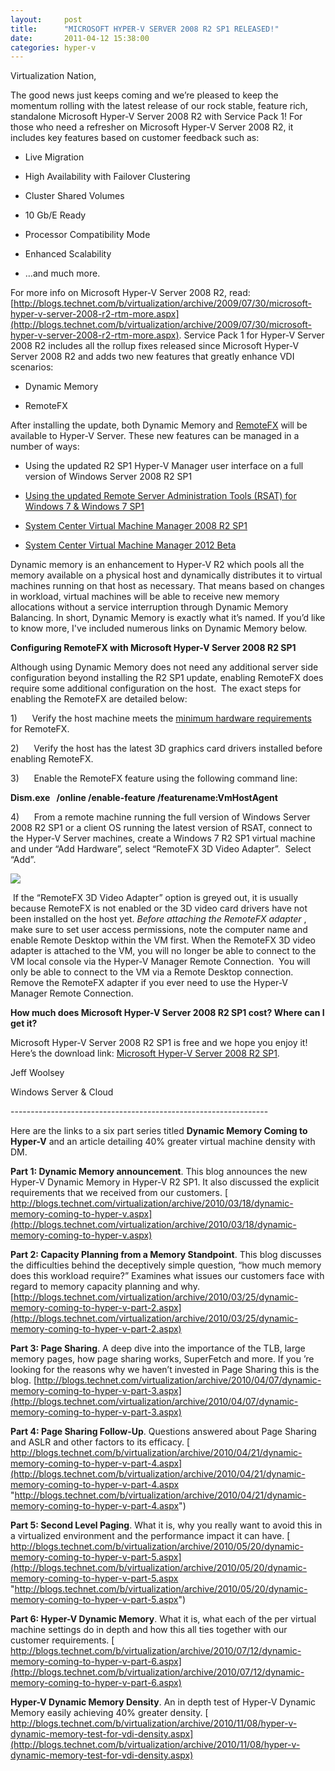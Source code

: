 ```yaml
---
layout:     post
title:      "MICROSOFT HYPER-V SERVER 2008 R2 SP1 RELEASED!"
date:       2011-04-12 15:38:00
categories: hyper-v
---
```

Virtualization Nation,

The good news just keeps coming and we’re pleased to keep the momentum rolling with the latest release of our rock stable, feature rich, standalone Microsoft Hyper-V Server 2008 R2 with Service Pack 1! For those who need a refresher on Microsoft Hyper-V Server 2008 R2, it includes key features based on customer feedback such as:

  * Live Migration

  * High Availability with Failover Clustering

  * Cluster Shared Volumes

  * 10 Gb/E Ready

  * Processor Compatibility Mode

  * Enhanced Scalability

  * …and much more.




For more info on Microsoft Hyper-V Server 2008 R2, read: [http://blogs.technet.com/b/virtualization/archive/2009/07/30/microsoft-hyper-v-server-2008-r2-rtm-more.aspx](http://blogs.technet.com/b/virtualization/archive/2009/07/30/microsoft-hyper-v-server-2008-r2-rtm-more.aspx). Service Pack 1 for Hyper-V Server 2008 R2 includes all the rollup fixes released since Microsoft Hyper-V Server 2008 R2 and adds two new features that greatly enhance VDI scenarios:

  * Dynamic Memory

  * RemoteFX




After installing the update, both Dynamic Memory and [RemoteFX](http://technet.microsoft.com/en-us/library/ff817578\(WS.10\).aspx) will be available to Hyper-V Server. These new features can be managed in a number of ways:

  * Using the updated R2 SP1 Hyper-V Manager user interface on a full version of Windows Server 2008 R2 SP1

  * [Using the updated Remote Server Administration Tools (RSAT) for Windows 7 & Windows 7 SP1](http://www.microsoft.com/downloads/en/details.aspx?FamilyID=7d2f6ad7-656b-4313-a005-4e344e43997d)

  * [System Center Virtual Machine Manager 2008 R2 SP1](http://www.microsoft.com/systemcenter/en/us/virtual-machine-manager/vmm-whats-new-r2.aspx)

  * [System Center Virtual Machine Manager 2012 Beta](http://www.microsoft.com/systemcenter/en/us/virtual-machine-manager/vm-vnext-beta.aspx)




Dynamic memory is an enhancement to Hyper-V R2 which pools all the memory available on a physical host and dynamically distributes it to virtual machines running on that host as necessary. That means based on changes in workload, virtual machines will be able to receive new memory allocations without a service interruption through Dynamic Memory Balancing. In short, Dynamic Memory is exactly what it’s named. If you’d like to know more, I've included numerous links on Dynamic Memory below.

**Configuring RemoteFX with Microsoft Hyper-V Server 2008 R2 SP1**

Although using Dynamic Memory does not need any additional server side configuration beyond installing the R2 SP1 update, enabling RemoteFX does require some additional configuration on the host.  The exact steps for enabling the RemoteFX are detailed below:

1)      Verify the host machine meets the [minimum hardware requirements](http://technet.microsoft.com/en-us/library/ff817602\(WS.10\).aspx) for RemoteFX. 

2)      Verify the host has the latest 3D graphics card drivers installed before enabling RemoteFX.

3)      Enable the RemoteFX feature using the following command line:

**Dism.exe   /online /enable-feature /featurename:VmHostAgent**

4)      From a remote machine running the full version of Windows Server 2008 R2 SP1 or a client OS running the latest version of RSAT, connect to the Hyper-V Server machines, create a Windows 7 R2 SP1 virtual machine and under “Add Hardware”, select “RemoteFX 3D Video Adapter”.  Select “Add”.

![](https://msdnshared.blob.core.windows.net/media/TNBlogsFS/prod.evol.blogs.technet.com/CommunityServer.Blogs.Components.WeblogFiles/00/00/00/50/45/8357.RemoteFX.jpg)

 If the “RemoteFX 3D Video Adapter” option is greyed out, it is usually because RemoteFX is not enabled or the 3D video card drivers have not been installed on the host yet. _Before attaching the RemoteFX adapter_ , make sure to set user access permissions, note the computer name and enable Remote Desktop within the VM first. When the RemoteFX 3D video adapter is attached to the VM, you will no longer be able to connect to the VM local console via the Hyper-V Manager Remote Connection.  You will only be able to connect to the VM via a Remote Desktop connection.  Remove the RemoteFX adapter if you ever need to use the Hyper-V Manager Remote Connection.

**How much does Microsoft Hyper-V Server 2008 R2 SP1 cost? Where can I get it?**

Microsoft Hyper-V Server 2008 R2 SP1 is free and we hope you enjoy it! Here’s the download link: [Microsoft Hyper-V Server 2008 R2 SP1](http://www.microsoft.com/downloads/en/details.aspx?familyId=92E2C4BA-6965-4F8E-ABBE-CBB40556B680&hash=pMNVRmBEI7H164HL10deNppvqjcmjZcDVytJUQicRu8ZJbYi4y653qj3S6ekFSBzZltDG4dDMv%2bYytE5pynQAA%3d%3d).

Jeff Woolsey

Windows Server & Cloud

\----------------------------------------------------------------

Here are the links to a six part series titled **Dynamic Memory Coming to Hyper-V** and an article detailing 40% greater virtual machine density with DM.

**Part 1: Dynamic Memory announcement**. This blog announces the new Hyper-V Dynamic Memory in Hyper-V R2 SP1. It also discussed the explicit requirements that we received from our customers. [ http://blogs.technet.com/virtualization/archive/2010/03/18/dynamic-memory-coming-to-hyper-v.aspx](http://blogs.technet.com/virtualization/archive/2010/03/18/dynamic-memory-coming-to-hyper-v.aspx)

**Part 2: Capacity Planning from a Memory Standpoint**. This blog discusses the difficulties behind the deceptively simple question,  “how much memory does this workload require?” Examines what issues our customers face with regard to memory capacity planning and why. [http://blogs.technet.com/virtualization/archive/2010/03/25/dynamic-memory-coming-to-hyper-v-part-2.aspx](http://blogs.technet.com/virtualization/archive/2010/03/25/dynamic-memory-coming-to-hyper-v-part-2.aspx)

**Part 3: Page Sharing**. A deep dive into the importance of the TLB, large memory pages, how page sharing works, SuperFetch and more. If you ’re looking for the reasons why we haven’t invested in Page Sharing this is the blog. [http://blogs.technet.com/virtualization/archive/2010/04/07/dynamic-memory-coming-to-hyper-v-part-3.aspx](http://blogs.technet.com/virtualization/archive/2010/04/07/dynamic-memory-coming-to-hyper-v-part-3.aspx)

**Part 4: Page Sharing Follow-Up**. Questions answered about Page Sharing and ASLR and other factors to its efficacy. [ http://blogs.technet.com/b/virtualization/archive/2010/04/21/dynamic-memory-coming-to-hyper-v-part-4.aspx](http://blogs.technet.com/b/virtualization/archive/2010/04/21/dynamic-memory-coming-to-hyper-v-part-4.aspx "http://blogs.technet.com/b/virtualization/archive/2010/04/21/dynamic-memory-coming-to-hyper-v-part-4.aspx")

**Part 5: Second Level Paging**. What it is, why you really want to avoid this in a virtualized environment and the performance impact it can have. [ http://blogs.technet.com/b/virtualization/archive/2010/05/20/dynamic-memory-coming-to-hyper-v-part-5.aspx](http://blogs.technet.com/b/virtualization/archive/2010/05/20/dynamic-memory-coming-to-hyper-v-part-5.aspx "http://blogs.technet.com/b/virtualization/archive/2010/05/20/dynamic-memory-coming-to-hyper-v-part-5.aspx")

**Part 6: Hyper-V Dynamic Memory**. What it is, what each of the per virtual machine settings do in depth and how this all ties together with our customer requirements. [ http://blogs.technet.com/b/virtualization/archive/2010/07/12/dynamic-memory-coming-to-hyper-v-part-6.aspx](http://blogs.technet.com/b/virtualization/archive/2010/07/12/dynamic-memory-coming-to-hyper-v-part-6.aspx)

**Hyper-V Dynamic Memory Density**. An in depth test of Hyper-V Dynamic Memory easily achieving 40% greater density. [ http://blogs.technet.com/b/virtualization/archive/2010/11/08/hyper-v-dynamic-memory-test-for-vdi-density.aspx](http://blogs.technet.com/b/virtualization/archive/2010/11/08/hyper-v-dynamic-memory-test-for-vdi-density.aspx)
